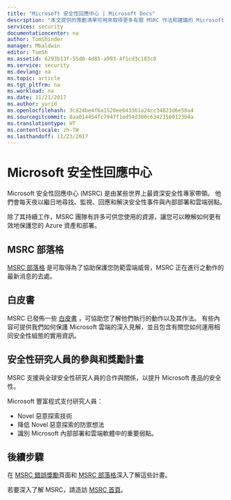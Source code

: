 ```yaml
---
title: "Microsoft 安全性回應中心 | Microsoft Docs"
description: "本文提供的策劃清單可用來取得更多有關 MSRC 作法和建議的 Microsoft 安全性回應中心 (MSRC) 資源的詳細資訊。"
services: security
documentationcenter: na
author: TomShinder
manager: Mbaldwin
editor: TomSh
ms.assetid: 6293b13f-55d0-4d85-a993-4f1cd3c103c0
ms.service: security
ms.devlang: na
ms.topic: article
ms.tgt_pltfrm: na
ms.workload: na
ms.date: 11/21/2017
ms.author: yurid
ms.openlocfilehash: 3c824be4f6a1520ee643361a24cc34823d6e58a4
ms.sourcegitcommit: 8aa014454fc7947f1ed54d380c63423500123b4a
ms.translationtype: HT
ms.contentlocale: zh-TW
ms.lasthandoff: 11/23/2017
---
```

# <a name="microsoft-security-response-center"></a>Microsoft 安全性回應中心
Microsoft 安全性回應中心 (MSRC) 是由某些世界上最資深安全性專家帶領。 他們會每天夜以繼日地尋找、監視、回應和解決安全性事件與內部部署和雲端弱點。

除了其持續工作，MSRC 團隊有許多可供您使用的資源，讓您可以瞭解如何更有效地保護您的 Azure 資產和部署。

## <a name="the-msrc-blog"></a>MSRC 部落格
[MSRC 部落格](https://blogs.technet.microsoft.com/msrc/) 是可取得為了協助保護您防範雲端威脅，MSRC 正在進行之動作的最新消息的去處。

## <a name="white-papers"></a>白皮書
MSRC 已發佈一些 [白皮書](https://technet.microsoft.com/library/bb969102.aspx) ，可協助您了解他們執行的動作以及其作法。 有些內容可提供我們如何保護 Microsoft 雲端的深入見解，並且包含有關您如何運用相同安全性組態的實用資訊。

## <a name="security-researcher-engagement-and-bounty-programs"></a>安全性研究人員的參與和獎勵計畫
MSRC 支援與全球安全性研究人員的合作與關係，以提升 Microsoft 產品的安全性。

Microsoft 豐富程式支付研究人員：
- Novel 惡意探索技術
- 降低 Novel 惡意探索的防禦想法
- 識別 Microsoft 內部部署和雲端軟體中的重要弱點。

## <a name="next-steps"></a>後續步驟

在 [MSRC 錯誤獎勵](https://technet.microsoft.com/security/dn425036)頁面和 [MSRC 部落格](https://blogs.technet.microsoft.com/msrc/)深入了解這些計畫。

若要深入了解 MSRC，請造訪 [MSRC 首頁](https://technet.microsoft.com/library/dn440717.aspx)。
